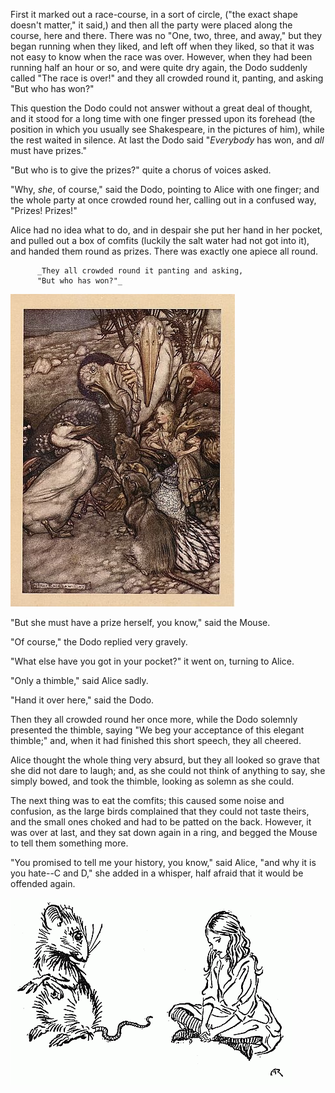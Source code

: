 First it marked out a race-course, in a sort of circle, ("the exact shape doesn't matter," it said,) and then all the party were placed along the course, here and there. There was no "One, two, three, and away," but they began running when they liked, and left off when they liked, so that it was not easy to know when the race was over. However, when they had been running half an hour or so, and were quite dry again, the Dodo suddenly called "The race is over!" and they all crowded round it, panting, and asking "But who has won?"

This question the Dodo could not answer without a great deal of thought, and it stood for a long time with one finger pressed upon its forehead (the position in which you usually see Shakespeare, in the pictures of him), while the rest waited in silence. At last the Dodo said "_Everybody_ has won, and _all_ must have prizes."

"But who is to give the prizes?" quite a chorus of voices asked.

"Why, _she_, of course," said the Dodo, pointing to Alice with one finger; and the whole party at once crowded round her, calling out in a confused way, "Prizes! Prizes!"

Alice had no idea what to do, and in despair she put her hand in her pocket, and pulled out a box of comfits (luckily the salt water had not got into it), and handed them round as prizes. There was exactly one apiece all round.

          _They all crowded round it panting and asking,
          "But who has won?"_

![Illustration: They All Crowd](/images/who-won.jpg)


"But she must have a prize herself, you know," said the Mouse.

"Of course," the Dodo replied very gravely.

"What else have you got in your pocket?" it went on, turning to Alice.

"Only a thimble," said Alice sadly.

"Hand it over here," said the Dodo.


Then they all crowded round her once more, while the Dodo solemnly presented the thimble, saying "We beg your acceptance of this elegant thimble;" and, when it had finished this short speech, they all cheered.

Alice thought the whole thing very absurd, but they all looked so grave that she did not dare to laugh; and, as she could not think of anything to say, she simply bowed, and took the thimble, looking as solemn as she could.

The next thing was to eat the comfits; this caused some noise and confusion, as the large birds complained that they could not taste theirs, and the small ones choked and had to be patted on the back. However, it was over at last, and they sat down again in a ring, and begged the Mouse to tell them something more.

"You promised to tell me your history, you know," said Alice, "and why it is you hate--C and D," she added in a whisper, half afraid that it would be offended again.

![Illustration: Alice and the Dormouse](/images/dormouse.png)

